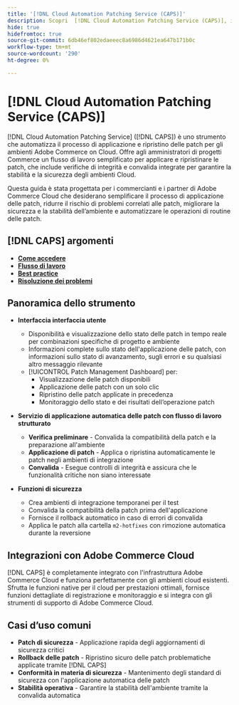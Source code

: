 ```yaml
---
title: '[!DNL Cloud Automation Patching Service (CAPS)]'
description: Scopri  [!DNL Cloud Automation Patching Service (CAPS)], i suoi utilizzi, come accedervi e le best practice per l'applicazione automatica delle patch
hide: true
hidefromtoc: true
source-git-commit: 6db46ef802edaeeec8a6986d4621ea647b171b0c
workflow-type: tm+mt
source-wordcount: '290'
ht-degree: 0%

---
```


# [!DNL Cloud Automation Patching Service (CAPS)]

[!DNL Cloud Automation Patching Service] ([!DNL CAPS]) è uno strumento che automatizza il processo di applicazione e ripristino delle patch per gli ambienti Adobe Commerce on Cloud. Offre agli amministratori di progetti Commerce un flusso di lavoro semplificato per applicare e ripristinare le patch, che include verifiche di integrità e convalida integrate per garantire la stabilità e la sicurezza degli ambienti Cloud.

Questa guida è stata progettata per i commercianti e i partner di Adobe Commerce Cloud che desiderano semplificare il processo di applicazione delle patch, ridurre il rischio di problemi correlati alle patch, migliorare la sicurezza e la stabilità dell’ambiente e automatizzare le operazioni di routine delle patch.

## [!DNL CAPS] argomenti

* **[Come accedere](access.md)**
* **[Flusso di lavoro](workflow.md)**
* **[Best practice](best-practices.md)**
* **[Risoluzione dei problemi](troubleshooting.md)**

## Panoramica dello strumento

* **Interfaccia interfaccia utente**
   * Disponibilità e visualizzazione dello stato delle patch in tempo reale per combinazioni specifiche di progetto e ambiente
   * Informazioni complete sullo stato dell&#39;applicazione delle patch, con informazioni sullo stato di avanzamento, sugli errori e su qualsiasi altro messaggio rilevante
   * [!UICONTROL Patch Management Dashboard] per:
      * Visualizzazione delle patch disponibili
      * Applicazione delle patch con un solo clic
      * Ripristino delle patch applicate in precedenza
      * Monitoraggio dello stato e dei risultati dell’operazione patch

* **Servizio di applicazione automatica delle patch con flusso di lavoro strutturato**
   * **Verifica preliminare** - Convalida la compatibilità della patch e la preparazione all&#39;ambiente
   * **Applicazione di patch** - Applica o ripristina automaticamente le patch negli ambienti di integrazione
   * **Convalida** - Esegue controlli di integrità e assicura che le funzionalità critiche non siano interessate

* **Funzioni di sicurezza**
   * Crea ambienti di integrazione temporanei per il test
   * Convalida la compatibilità della patch prima dell&#39;applicazione
   * Fornisce il rollback automatico in caso di errori di convalida
   * Applica le patch alla cartella `m2-hotfixes` con rimozione automatica durante la reversione

## Integrazioni con Adobe Commerce Cloud

[!DNL CAPS] è completamente integrato con l&#39;infrastruttura Adobe Commerce Cloud e funziona perfettamente con gli ambienti cloud esistenti. Sfrutta le funzioni native per il cloud per prestazioni ottimali, fornisce funzioni dettagliate di registrazione e monitoraggio e si integra con gli strumenti di supporto di Adobe Commerce Cloud.

## Casi d’uso comuni

* **Patch di sicurezza** - Applicazione rapida degli aggiornamenti di sicurezza critici
* **Rollback delle patch** - Ripristino sicuro delle patch problematiche applicate tramite [!DNL CAPS]
* **Conformità in materia di sicurezza** - Mantenimento degli standard di sicurezza con l&#39;applicazione automatica delle patch
* **Stabilità operativa** - Garantire la stabilità dell&#39;ambiente tramite la convalida automatica
